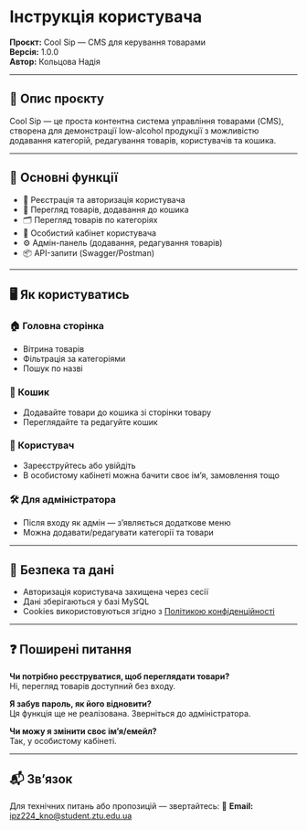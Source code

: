 # Інструкція користувача

**Проєкт:** Cool Sip — CMS для керування товарами  
**Версія:** 1.0.0  
**Автор:** Кольцова Надія

---

## 🔧 Опис проєкту

Cool Sip — це проста контентна система управління товарами (CMS), створена для демонстрації low-alcohol продукції з можливістю додавання категорій, редагування товарів, користувачів та кошика.

---

## 🚀 Основні функції

- 🔐 Реєстрація та авторизація користувача
- 🛒 Перегляд товарів, додавання до кошика
- 🗂 Перегляд товарів по категоріях
- 👤 Особистий кабінет користувача
- ⚙️ Адмін-панель (додавання, редагування товарів)
- 📦 API-запити (Swagger/Postman)

---

## 🖥 Як користуватись

### 🏠 Головна сторінка
- Вітрина товарів
- Фільтрація за категоріями
- Пошук по назві

### 🧾 Кошик
- Додавайте товари до кошика зі сторінки товару
- Переглядайте та редагуйте кошик

### 👤 Користувач
- Зареєструйтесь або увійдіть
- В особистому кабінеті можна бачити своє ім’я, замовлення тощо

### 🛠 Для адміністратора
- Після входу як адмін — з’являється додаткове меню
- Можна додавати/редагувати категорії та товари

---

## 🔐 Безпека та дані

- Авторизація користувача захищена через сесії
- Дані зберігаються у базі MySQL
- Cookies використовуються згідно з [Політикою конфіденційності](./PRIVACY_POLICY.md)

---

## ❓ Поширені питання

**Чи потрібно реєструватися, щоб переглядати товари?**  
Ні, перегляд товарів доступний без входу.

**Я забув пароль, як його відновити?**  
Ця функція ще не реалізована. Зверніться до адміністратора.

**Чи можу я змінити своє ім’я/емейл?**  
Так, у особистому кабінеті.

---

## 📬 Зв’язок

Для технічних питань або пропозицій — звертайтесь:
📧 **Email:** ipz224_kno@student.ztu.edu.ua
